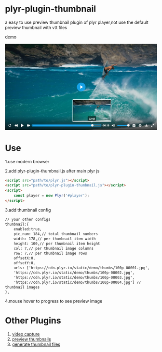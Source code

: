 # plyr-plugin-thumbnail
a easy to use preview thumbnail plugin of plyr player,not use the default preview thumbnail with vtt files


[demo](https://zengde.github.io/plyr-plugin-thumbnail/)

![screenshot](static/screenshot.png)

# Use
1.use modern browser 

2.add plyr-plugin-thumbnail.js after main plyr js
```html
<script src="path/to/plyr.js"></script>
<script src="path/to/plyr-plugin-thumbnail.js"></script>
<script>
    const player = new Plyr('#player');
</script>
```

3.add thumbnail config
```
// your other configs
thumbnail:{
    enabled:true,
    pic_num: 184,// total thumbnail numbers
    width: 178,// per thumbnail item width
    height: 100,// per thumbnail item height
    col: 7,// per thumbnail image columns
    row: 7,// per thumbnail image rows
    offsetX:0,
    offsetY:0,
    urls: ['https://cdn.plyr.io/static/demo/thumbs/100p-00001.jpg',
    'https://cdn.plyr.io/static/demo/thumbs/100p-00002.jpg',
    'https://cdn.plyr.io/static/demo/thumbs/100p-00003.jpg',
    'https://cdn.plyr.io/static/demo/thumbs/100p-00004.jpg'] // thumbnail images
},
```

4.mouse hover to progress to see preview image

# Other Plugins
1. [video capture](https://github.com/zengde/plyr-plugin-capture)
2. [preview thumbnails](https://github.com/zengde/plyr-plugin-thumbnail)
3. [generate thumbnail files](https://github.com/zengde/plyr-thumbnail-gerate)